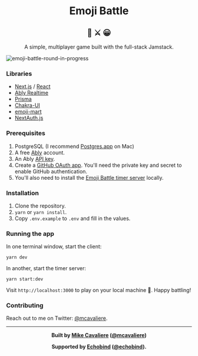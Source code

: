 <h1 align="center">Emoji Battle</h1>
<h2 align="center">🤪 ⚔️ 😀</h2>

<p align="center">
A simple, multiplayer game built with the full-stack Jamstack.
</p>

![emoji-battle-round-in-progress](https://user-images.githubusercontent.com/147237/183110938-345db52f-191f-47b7-94d8-666dc2bd3dbd.png)


### Libraries

- [Next.js](https://nextjs.org/) / [React](https://reactjs.org/)
- [Ably Realtime](https://github.com/ably)
- [Prisma](https://www.prisma.io/)
- [Chakra-UI](https://chakra-ui.com/)
- [emoji-mart](https://github.com/missive/emoji-mart)
- [NextAuth.js](https://next-auth.js.org/)

### Prerequisites

1. PostgreSQL (I recommend [Postgres.app](https://postgresapp.com/) on Mac)
1. A free [Ably](https://ably.com/) account.
1. An Ably [API key](https://faqs.ably.com/setting-up-and-managing-api-keys).
1. Create a [GitHub OAuth app](https://docs.github.com/en/developers/apps/building-oauth-apps/creating-an-oauth-app). You'll need the private key and secret to enable GitHub authentication.
1. You'll also need to install the [Emoji Battle timer server](https://github.com/mcavaliere/emoji-battle-api) locally.

### Installation

1. Clone the repository.
2. `yarn` or `yarn install`.
3. Copy `.env.example` to `.env` and fill in the values.

### Running the app

In one terminal window, start the client:

`yarn dev`

In another, start the timer server:

`yarn start:dev`

Visit `http://localhost:3000` to play on your local machine 🎉. Happy battling!

### Contributing

Reach out to me on Twitter: [@mcavaliere](https://twitter.com/mcavaliere). 

-----


<p align="center"><b>Built by <a href="https://mikecavaliere.com/">Mike Cavaliere</a> (<a href="https://twitter.com/mcavaliere">@mcavaliere</a>)</b></p>

<p align="center"><b>Supported by <a href="https://echobind.com/">Echobind</a> (<a href="https://twitter.com/echobind">@echobind</a>).</b></p>
